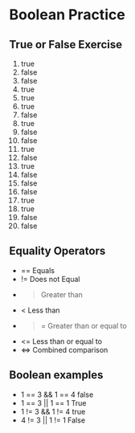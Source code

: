 # Boolean Practice

## True or False Exercise

1. true
2. false
3. false
4. true
5. true
6. true
7. false
8. true
9. false
10. false
11. true
12. false
13. true
14. false
15. false
16. false
17. true
18. true
19. false
20. false

## Equality Operators

- == Equals
- != Does not Equal
- > Greater than
- < Less than
- >= Greater than or equal to
- <= Less than or equal to
- <=> Combined comparison


## Boolean examples
- 1 == 3 && 1 == 4 false
- 1 == 3 || 1 == 1 True
- 1 != 3 && 1 != 4 true
- 4 != 3 || 1 != 1 False
